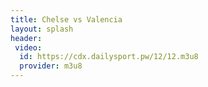 ```yaml
---
title: Chelse vs Valencia
layout: splash
header:
 video:
  id: https://cdx.dailysport.pw/12/12.m3u8
  provider: m3u8
---
```

